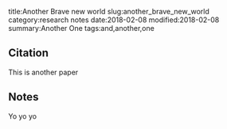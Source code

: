 title:Another Brave new world
slug:another_brave_new_world
category:research notes
date:2018-02-08
modified:2018-02-08
summary:Another One
tags:and,another,one

## Citation

This is another paper

## Notes

Yo yo yo
